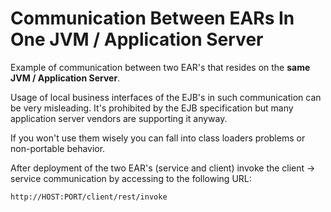 Communication Between EARs In One JVM / Application Server
===============================================================

Example of communication between two EAR's that resides on the **same JVM / Application Server**.

Usage of local business interfaces of the EJB's in such communication can be very misleading. It's prohibited 
by the EJB specification but many application server vendors are supporting it anyway. 

If you won't use them wisely you can fall into class loaders problems or non-portable behavior.

After deployment of the two EAR's (service and client) invoke the client -> service communication by accessing
to the following URL: 

    http://HOST:PORT/client/rest/invoke